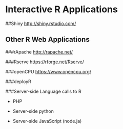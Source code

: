 # Interactive R Applications

##Shiny
http://shiny.rstudio.com/

## Other R Web Applications

###rApache
http://rapache.net/

###Rserve
https://rforge.net/Rserve/

###openCPU
https://www.opencpu.org/

###deployR

###Server-side Language calls to R

-  PHP

-  Server-side python

-  Server-side JavaScript (node.ja)
